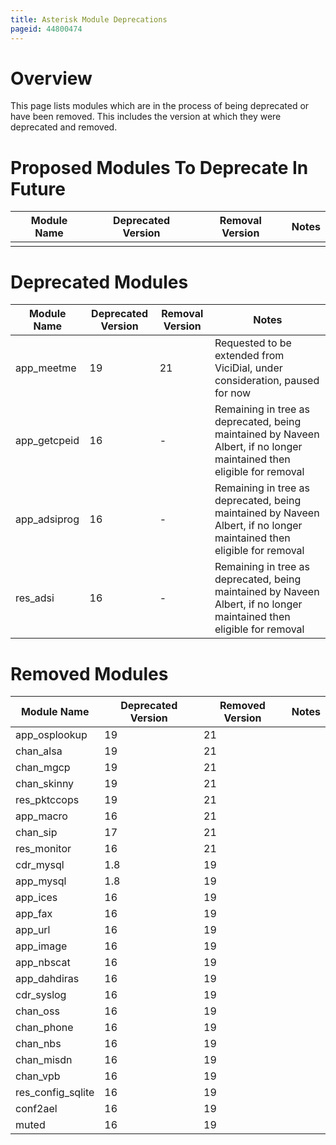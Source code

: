 ```yaml
---
title: Asterisk Module Deprecations
pageid: 44800474
---
```


Overview
========

This page lists modules which are in the process of being deprecated or have been removed. This includes the version at which they were deprecated and removed.

Proposed Modules To Deprecate In Future
=======================================

| **Module Name** | Deprecated Version | Removal Version | Notes |
| --- | --- | --- | --- |
|  |  |  |  |

Deprecated Modules
==================

| **Module Name** | Deprecated Version | Removal Version | Notes |
| --- | --- | --- | --- |
| app_meetme | 19 | 21 | Requested to be extended from ViciDial, under consideration, paused for now |
| app_getcpeid | 16 | - | Remaining in tree as deprecated, being maintained by Naveen Albert, if no longer maintained then eligible for removal |
| app_adsiprog | 16 | - | Remaining in tree as deprecated, being maintained by Naveen Albert, if no longer maintained then eligible for removal |
| res_adsi | 16 | - | Remaining in tree as deprecated, being maintained by Naveen Albert, if no longer maintained then eligible for removal |

Removed Modules
===============

| **Module Name** | Deprecated Version | Removed Version | Notes |
| --- | --- | --- | --- |
| app_osplookup | 19 | 21 |  |
| chan_alsa | 19 | 21 |  |
| chan_mgcp | 19 | 21 |  |
| chan_skinny | 19 | 21 |  |
| res_pktccops | 19 | 21 |  |
| app_macro | 16 | 21 |  |
| chan_sip | 17 | 21 |  |
| res_monitor | 16 | 21 |  |
| cdr_mysql | 1.8 | 19 |  |
| app_mysql | 1.8 | 19 |  |
| app_ices | 16 | 19 |  |
| app_fax | 16 | 19 |  |
| app_url | 16 | 19 |  |
| app_image | 16 | 19 |  |
| app_nbscat | 16 | 19 |  |
| app_dahdiras | 16 | 19 |  |
| cdr_syslog | 16 | 19 |  |
| chan_oss | 16 | 19 |  |
| chan_phone | 16 | 19 |  |
| chan_nbs | 16 | 19 |  |
| chan_misdn | 16 | 19 |  |
| chan_vpb | 16 | 19 |  |
| res_config_sqlite | 16 | 19 |  |
| conf2ael | 16 | 19 |  |
| muted | 16 | 19 |  |
